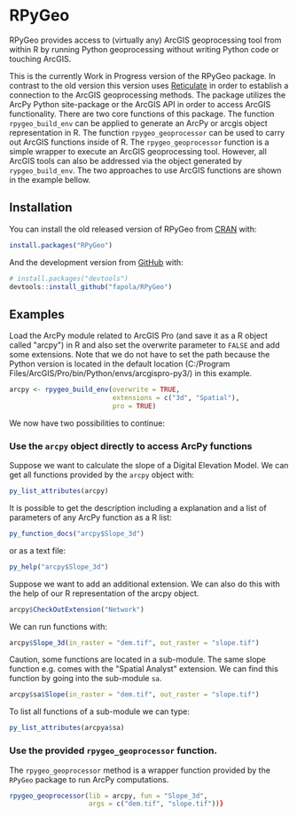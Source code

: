 # RPyGeo

RPyGeo provides access to (virtually any) ArcGIS geoprocessing tool from 
within R by running Python geoprocessing without writing Python code or touching ArcGIS.


This is the currently Work in Progress version of the RPyGeo package. 
In contrast to the old version this version uses [Reticulate](https://rstudio.github.io/reticulate/articles/introduction.html)
in order to establish a connection to the ArcGIS geoprocessing methods. 
The package utilizes the ArcPy Python site-package or the ArcGIS API in order to
access ArcGIS functionality. There are two core functions of this package. The function
`rpygeo_build_env` can be applied to generate an ArcPy or arcgis
object representation in R. The function `rpygeo_geoprocessor` can be
used to carry out ArcGIS functions inside of R. The `rpygeo_geoprocessor` function
is a simple wrapper to execute an ArcGIS geoprocessing tool. However, all ArcGIS
tools can also be addressed via the object generated by `rypgeo_build_env`.
The two approaches to use ArcGIS functions are shown in the example bellow.

## Installation

You can install the old released version of RPyGeo from [CRAN](https://CRAN.R-project.org/package=RPyGeo ) with:

``` r
install.packages("RPyGeo")
```

And the development version from [GitHub](https://github.com/) with:

``` r
# install.packages("devtools")
devtools::install_github("fapola/RPyGeo")
```
## Examples
Load the ArcPy module related to ArcGIS Pro (and save it as a R
object called "arcpy") in R and also set the overwrite parameter
to `FALSE` and add some extensions. Note that we do not have to set the path
because the Python version is located in the default location
(C:/Program Files/ArcGIS/Pro/bin/Python/envs/arcgispro-py3/) in this example.

``` r
arcpy <- rpygeo_build_env(overwrite = TRUE,
                          extensions = c("3d", "Spatial"),
                          pro = TRUE)
```

We now have two possibilities to continue:

### Use the `arcpy` object directly to access ArcPy functions
Suppose we want to calculate the slope of a Digital Elevation Model.
We can get all functions provided by the `arcpy` object with:

``` r
py_list_attributes(arcpy)

```

It is possible to get the description including a explanation and a list of parameters
of any ArcPy function as a R list:

``` r
py_function_docs("arcpy$Slope_3d")

```

or as a text file:
``` r
py_help("arcpy$Slope_3d")

```

Suppose we want to add an additional extension. We can also do this with the 
help of our R representation of the arcpy object. 

``` r
arcpy$CheckOutExtension("Network")

```

We can run functions with:
``` r
arcpy$Slope_3d(in_raster = "dem.tif", out_raster = "slope.tif")

```
Caution, some functions are located in a sub-module. The same slope function e.g.
comes with the "Spatial Analyst" extension. We can find this function by
going into the sub-module `sa`.

``` r
arcpy$sa$Slope(in_raster = "dem.tif", out_raster = "slope.tif")

```

To list all functions of a sub-module we can type:

``` r
py_list_attributes(arcpya$sa)
```

### Use the provided `rpygeo_geoprocessor` function.
The `rpygeo_geoprocessor` method is a wrapper function provided by the `RPyGeo`
package to run ArcPy computations. 


``` r
rpygeo_geoprocessor(lib = arcpy, fun = "Slope_3d",
                    args = c("dem.tif", "slope.tif"))}
```
